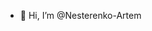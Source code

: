 - 👋 Hi, I’m @Nesterenko-Artem
<!---
Nesterenko-Artem/Nesterenko-Artem is a ✨ special ✨ repository because its `README.md` (this file) appears on your GitHub profile.
You can click the Preview link to take a look at your changes.
--->
